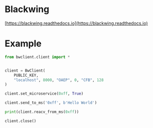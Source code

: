 # Blackwing

[https://blackwing.readthedocs.io](https://blackwing.readthedocs.io)

# Example

```python
from bwclient.client import *


client = BwClient(
    PUBLIC_KEY, 
    "localhost", 8000, "OAEP", 0, "CFB", 128
)

client.set_microservice(0xff, True) 

client.send_to_ms('0xff', b'Hello World')

print(client.reacv_from_ms(0xff))

client.close()
```